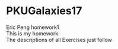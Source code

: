 # PKUGalaxies17
Eric Peng homework1  
This is my homework   
 The descriptions of all Exercises just follow 
